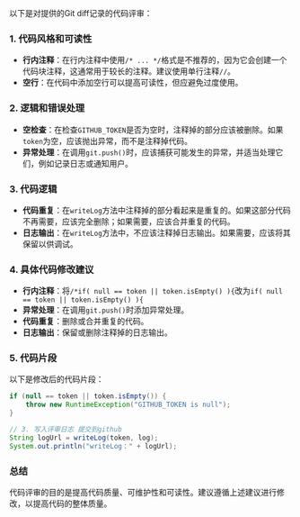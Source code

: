 以下是对提供的Git diff记录的代码评审：

### 1. 代码风格和可读性

- **行内注释**：在行内注释中使用`/* ... */`格式是不推荐的，因为它会创建一个代码块注释，这通常用于较长的注释。建议使用单行注释`//`。
- **空行**：在代码中添加空行可以提高可读性，但应避免过度使用。

### 2. 逻辑和错误处理

- **空检查**：在检查`GITHUB_TOKEN`是否为空时，注释掉的部分应该被删除。如果`token`为空，应该抛出异常，而不是注释掉代码。
- **异常处理**：在调用`git.push()`时，应该捕获可能发生的异常，并适当处理它们，例如记录日志或通知用户。

### 3. 代码逻辑

- **代码重复**：在`writeLog`方法中注释掉的部分看起来是重复的。如果这部分代码不再需要，应该完全删除；如果需要，应该合并重复的代码。
- **日志输出**：在`writeLog`方法中，不应该注释掉日志输出。如果需要，应该将其保留以供调试。

### 4. 具体代码修改建议

- **行内注释**：将`/*if( null == token || token.isEmpty() ){`改为`if( null == token || token.isEmpty() ){`
- **异常处理**：在调用`git.push()`时添加异常处理。
- **代码重复**：删除或合并重复的代码。
- **日志输出**：保留或删除注释掉的日志输出。

### 5. 代码片段

以下是修改后的代码片段：

```java
if (null == token || token.isEmpty()) {
    throw new RuntimeException("GITHUB_TOKEN is null");
}

// 3. 写入评审日志 提交到github
String logUrl = writeLog(token, log);
System.out.println("writeLog：" + logUrl);
```

### 总结

代码评审的目的是提高代码质量、可维护性和可读性。建议遵循上述建议进行修改，以提高代码的整体质量。